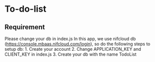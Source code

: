 # To-do-list
## Requirement
Please change your db in index.js
In this app, we use nifcloud db (https://console.mbaas.nifcloud.com/login), so do the following steps to setup db:
    1. Create your account
    2. Change APPLICATION_KEY and CLIENT_KEY in index.js
    3. Create your db with the name TodoList

